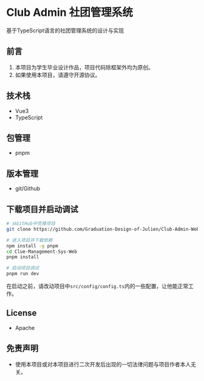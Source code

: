 # Club Admin 社团管理系统
基于TypeScript语言的社团管理系统的设计与实现

## 前言
1. 本项目为学生毕业设计作品，项目代码除框架外均为原创。
2. 如果使用本项目，请遵守开源协议。

## 技术栈
- Vue3
- TypeScript

## 包管理
- pnpm

## 版本管理
- git/Github

## 下载项目并启动调试
``` sh
# 从GitHub中克隆项目
git clone https://github.com/Graduation-Design-of-Julien/Club-Admin-Web.git

# 进入项目并下载依赖
npm install -g pnpm
cd Clue-Management-Sys-Web
pnpm install

# 启动项目调试
pnpm run dev

```

在启动之前，请改动项目中`src/config/config.ts`内的一些配置，让他能正常工作。

## License
- Apache

## 免责声明
- 使用本项目或对本项目进行二次开发后出现的一切法律问题与项目作者本人无关。
